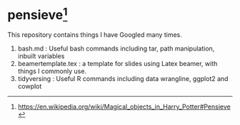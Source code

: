 # pensieve[^*]

This repository contains things I have Googled many times.

1. bash.md : Useful bash commands including tar, path manipulation, inbuilt variables 
2. beamertemplate.tex :  a template for slides using Latex beamer, with things I commonly use.
3. tidyversing : Useful R commands including data wrangline, ggplot2 and cowplot

[^*]: <https://en.wikipedia.org/wiki/Magical_objects_in_Harry_Potter#Pensieve>
